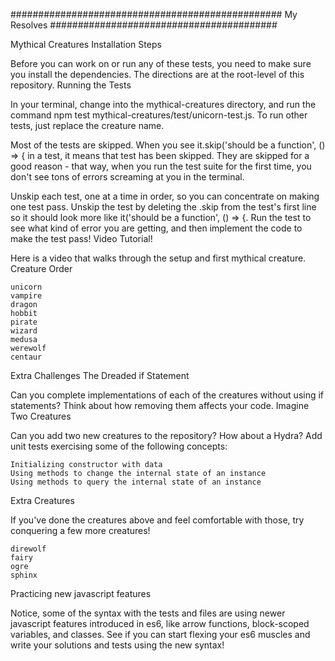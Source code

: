 
################################################# My Resolves #########################################

Mythical Creatures
Installation Steps

Before you can work on or run any of these tests, you need to make sure you install the dependencies. The directions are at the root-level of this repository.
Running the Tests

In your terminal, change into the mythical-creatures directory, and run the command npm test mythical-creatures/test/unicorn-test.js. To run other tests, just replace the creature name.

Most of the tests are skipped. When you see it.skip('should be a function', () => { in a test, it means that test has been skipped. They are skipped for a good reason - that way, when you run the test suite for the first time, you don't see tons of errors screaming at you in the terminal.

Unskip each test, one at a time in order, so you can concentrate on making one test pass. Unskip the test by deleting the .skip from the test's first line so it should look more like it('should be a function', () => {. Run the test to see what kind of error you are getting, and then implement the code to make the test pass!
Video Tutorial!

Here is a video that walks through the setup and first mythical creature.
Creature Order

    unicorn
    vampire
    dragon
    hobbit
    pirate
    wizard
    medusa
    werewolf
    centaur

Extra Challenges
The Dreaded if Statement

Can you complete implementations of each of the creatures without using if statements? Think about how removing them affects your code.
Imagine Two Creatures

Can you add two new creatures to the repository? How about a Hydra? Add unit tests exercising some of the following concepts:

    Initializing constructor with data
    Using methods to change the internal state of an instance
    Using methods to query the internal state of an instance

Extra Creatures

If you've done the creatures above and feel comfortable with those, try conquering a few more creatures!

    direwolf
    fairy
    ogre
    sphinx

Practicing new javascript features

Notice, some of the syntax with the tests and files are using newer javascript features introduced in es6, like arrow functions, block-scoped variables, and classes. See if you can start flexing your es6 muscles and write your solutions and tests using the new syntax!
